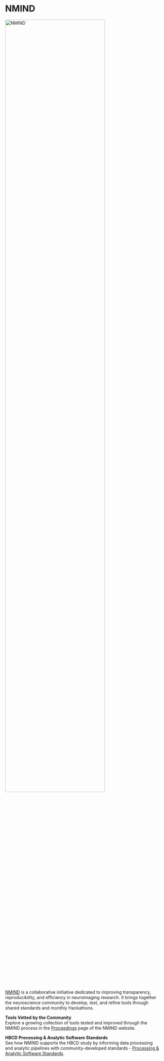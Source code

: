 # NMIND 

<img src="../../instruments/processing/nmind.png" alt="NMIND" width="80%" height="auto" class="center">

[NMIND](https://www.nmind.org/about) is a collaborative initiative dedicated to improving transparency, reproducibility, and efficiency in neuroimaging research. It brings together the neuroscience community to develop, test, and refine tools through shared standards and monthly Hackathons. 


<i class='fas fa-tools' style="color: blue; font-size: 1.1em;"></i> **Tools Vetted by the Community**        
Explore a growing collection of tools tested and improved through the NMIND process in the [Proceedings](https://www.nmind.org/proceedings/) page of the NMIND website.


<i class="fas fa-check-circle" style="color: blue; font-size: 1.1em;"></i> **HBCD Processing & Analytic Software Standards**         
See how NMIND supports the HBCD study by informing data processing and analytic pipelines with community-developed standards - [Processing & Analytic Software Standards](../instruments/processing/standards.md).
